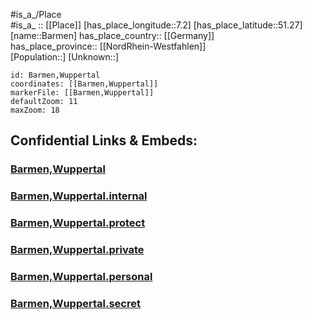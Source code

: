﻿---
location: [51.27,7.2] 
mapzoom: [7,12] 
mapmarker: city 
type: City
tags:
- geo/City


SpocWebEntityId: 
- 29025
- 35716
isDeleted: false
confidential: public

---
#is_a_/Place  
#is_a_ :: [[Place]] 
[has_place_longitude::7.2] 
[has_place_latitude::51.27] 
[name::Barmen] 
has_place_country:: [[Germany]]  
has_place_province:: [[NordRhein-Westfahlen]]  
[Population::] 
[Unknown::] 


```leaflet
id: Barmen,Wuppertal
coordinates: [[Barmen,Wuppertal]] 
markerFile: [[Barmen,Wuppertal]] 
defaultZoom: 11 
maxZoom: 18
```


## Confidential Links & Embeds: 

### [Barmen,Wuppertal](/_public/Earth/Continent/Europe/Europe~Central/Germany/Germany~West/Nord_Rhein-Westfalen/counties~NW/Wuppertal/Barmen,Wuppertal.md) 

### [Barmen,Wuppertal.internal](/_internal/Earth/Continent/Europe/Europe~Central/Germany/Germany~West/Nord_Rhein-Westfalen/counties~NW/Wuppertal/Barmen,Wuppertal.internal.md) 

### [Barmen,Wuppertal.protect](/_protect/Earth/Continent/Europe/Europe~Central/Germany/Germany~West/Nord_Rhein-Westfalen/counties~NW/Wuppertal/Barmen,Wuppertal.protect.md) 

### [Barmen,Wuppertal.private](/_private/Earth/Continent/Europe/Europe~Central/Germany/Germany~West/Nord_Rhein-Westfalen/counties~NW/Wuppertal/Barmen,Wuppertal.private.md) 

### [Barmen,Wuppertal.personal](/_personal/Earth/Continent/Europe/Europe~Central/Germany/Germany~West/Nord_Rhein-Westfalen/counties~NW/Wuppertal/Barmen,Wuppertal.personal.md) 

### [Barmen,Wuppertal.secret](/_secret/Earth/Continent/Europe/Europe~Central/Germany/Germany~West/Nord_Rhein-Westfalen/counties~NW/Wuppertal/Barmen,Wuppertal.secret.md) 
